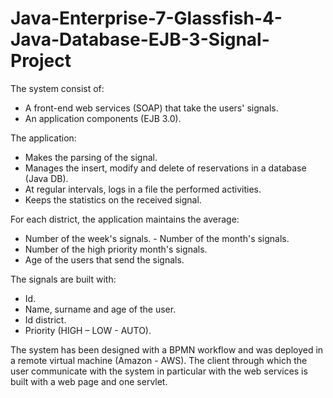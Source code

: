 Java-Enterprise-7-Glassfish-4-Java-Database-EJB-3-Signal-Project
================================================================

The system consist of: 
- A front-end web services (SOAP) that take the users' signals. 
- An application components (EJB 3.0). 

The application: 
-	Makes the parsing of the signal. 
- Manages the insert, modify and delete of reservations in a database (Java DB). 
- At regular intervals, logs in a file the performed activities. 
- Keeps the statistics on the received signal. 

For each district, the application maintains the average: 
- Number of the week's signals. - Number of the month's signals. 
- Number of the high priority month's signals. 
- Age of the users that send the signals. 

The signals are built with: 
- Id. 
- Name, surname and age of the user. 
- Id district. 
- Priority (HIGH – LOW - AUTO). 
 
The system has been designed with a BPMN workflow and was deployed in a remote virtual machine (Amazon - AWS). 
The client through which the user communicate with the system in particular with the web services is built with a web page and one servlet.


